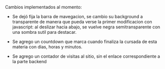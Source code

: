 Cambios implementados al momento: 

- Se dejó fija la barra de mavegacion, se cambio su background a transparente de manera que pueda verse la primer modificacion con javascript: al deslizar hacia abajo, se vuelve negra semitransparente con una sombra sutil para destacar.

- Se agrego un countdown que marca cuando finaliza la cursada de esta materia con dias, horas y minutos. 

- Se agrego un contador de visitas al sitio, sin el enlace correspondiente a la parte backend  